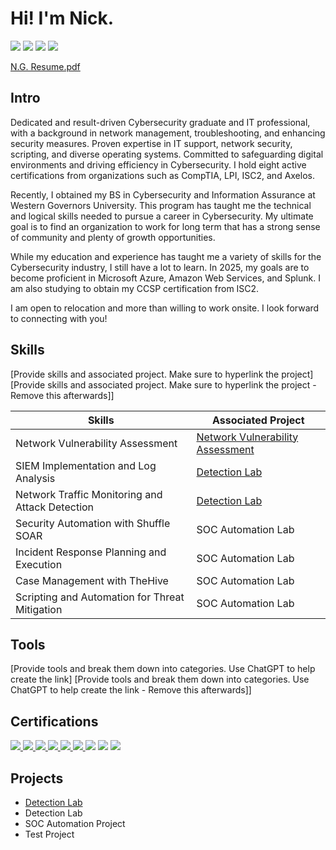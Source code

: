 # Hi! I'm Nick.

<div>
<a href="https://linkedin.com/in/nghuneim"><img src="https://img.shields.io/badge/-LinkedIn-0072b1?&style=for-the-badge&logo=linkedin&logoColor=white" /></a>
<a href="mailto:nickghuneim27@gmail.com"><img src="https://img.shields.io/badge/-Email-ff6347?&style=for-the-badge&logo=gmail&logoColor=white" /></a>
<a href="tel:+7089258703"><img src="https://img.shields.io/badge/-Phone-4caf50?&style=for-the-badge&logo=phone&logoColor=white" /></a>
<a href="https://github.com/user-attachments/files/17602436/N.G.Resume.pdf"><img src="https://img.shields.io/badge/-Resume-0a66c2?&style=for-the-badge&logo=readme&logoColor=white" /></a>


[N.G. Resume.pdf](https://github.com/user-attachments/files/17602436/N.G.Resume.pdf)

</div>

## Intro

Dedicated and result-driven Cybersecurity graduate and IT professional, with a background in network management, troubleshooting, and enhancing security measures. Proven expertise in IT support, network security, scripting, and diverse operating systems. Committed to safeguarding digital environments and driving efficiency in Cybersecurity. I hold eight active certifications from organizations such as CompTIA, LPI, ISC2, and Axelos.

Recently, I obtained my BS in Cybersecurity and Information Assurance at Western Governors University. This program has taught me the technical and logical skills needed to pursue a career in Cybersecurity. My ultimate goal is to find an organization to work for long term that has a strong sense of community and plenty of growth opportunities.

While my education and experience has taught me a variety of skills for the Cybersecurity industry, I still have a lot to learn. In 2025, my goals are to become proficient in Microsoft Azure, Amazon Web Services, and Splunk. I am also studying to obtain my CCSP certification from ISC2.

I am open to relocation and more than willing to work onsite. I look forward to connecting with you!



## Skills
[Provide skills and associated project. Make sure to hyperlink the project]
[Provide skills and associated project. Make sure to hyperlink the project - Remove this afterwards]]

| Skills                                         | Associated Project         |
|-----------------------------------------------|----------------------------|
| Network Vulnerability Assessment          | <a href="Net_Vulnerability_Assessment.md">Network Vulnerability Assessment</a>|
| SIEM Implementation and Log Analysis          | <a href="Net_Vulnerability_Assessment.md">Detection Lab</a>|
| Network Traffic Monitoring and Attack Detection | <a href="https://google.com">Detection Lab</a>|
| Security Automation with Shuffle SOAR         | SOC Automation Lab|
| Incident Response Planning and Execution      | SOC Automation Lab|
| Case Management with TheHive                  | SOC Automation Lab|
| Scripting and Automation for Threat Mitigation | SOC Automation Lab|

## Tools
[Provide tools and break them down into categories. Use ChatGPT to help create the link]
[Provide tools and break them down into categories. Use ChatGPT to help create the link - Remove this afterwards]]



## Certifications

<div>

<a href="https://www.credly.com/badges/2a2dafad-b5b2-4597-9007-ac43ae791d74/public_url)" target="_blank">
  <img src="https://img.shields.io/badge/Pentest%2B-FF0000?&style=for-the-badge&logo=CompTIA&logoColor=white" />
</a>

<a href="https://www.credly.com/badges/8978c58a-a76a-441b-aad7-4170e57e3b1c/public_url)" target="_blank">
  <img src="https://img.shields.io/badge/-CySA%2B-FF0000?&style=for-the-badge&logo=CompTIA&logoColor=white" />
</a>

<a href="https://www.credly.com/badges/ef016dd8-73d4-4c30-9ab9-df0d5559a87f/public_url)" target="_blank">
  <img src="https://img.shields.io/badge/-Associate%20SSCP-60e2bf?&style=for-the-badge&logo=ISC2&logoColor=black" />
</a>

<a href="https://www.credly.com/badges/1f1e7920-4ea7-4532-9271-0088f9aff0ad/public_url)" target="_blank">
  <img src="https://img.shields.io/badge/-Security%2B-FF0000?&style=for-the-badge&logo=CompTIA&logoColor=white" />
</a>

<a href="https://www.credly.com/badges/b558c963-34ff-421a-b529-b70d691ea918/public_url" target="_blank">
  <img src="https://img.shields.io/badge/-Network%2B-007ACC?&style=for-the-badge&logo=CompTIA&logoColor=white" />
</a>

<a href="https://www.credly.com/badges/f0af1af3-3c58-4d02-866f-22b0df930a45/public_url" target="_blank">
  <img src="https://img.shields.io/badge/-A%2B-4D4D4D?&style=for-the-badge&logo=CompTIA&logoColor=white" />
</a>

<img src="https://img.shields.io/badge/-LPI%20Linux%20Essentials-FFFF00?&style=for-the-badge&logo=LPI&logoColor=black" />

<img src="https://img.shields.io/badge/-ITIL%204%20Foundation-6F00FF?&style=for-the-badge" />

<img src="https://img.shields.io/badge/-Grow%20with%20Google%3A%20IT%20Support%20Specialization-0F9D58?&style=for-the-badge&logo=Google&logoColor=white" />



</div>

## Projects
- <a href="https://github.com/Test-MyDFIR/Detection-Lab/tree/main">Detection Lab</a>
- Detection Lab
- SOC Automation Project
- Test Project


